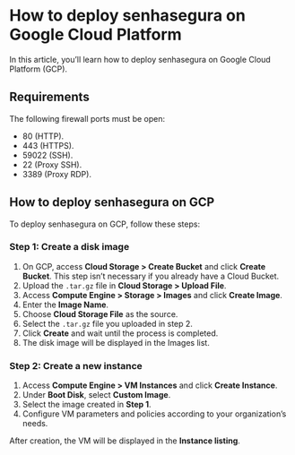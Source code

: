 # How to deploy senhasegura on Google Cloud Platform

In this article, you’ll learn how to deploy senhasegura on Google Cloud Platform (GCP). 

## Requirements

The following firewall ports must be open:


* 80 (HTTP).
* 443 (HTTPS).
* 59022 (SSH).
* 22 (Proxy SSH).
* 3389 (Proxy RDP).


## How to deploy senhasegura on GCP
To deploy senhasegura on GCP, follow these steps:

### Step 1: Create a disk image

1. On GCP, access **Cloud Storage > Create Bucket** and click **Create Bucket**. This step isn’t necessary if you already have a Cloud Bucket.
2. Upload the  `.tar.gz` file in **Cloud Storage > Upload File**.
3. Access **Compute Engine > Storage > Images** and click **Create Image**.
4. Enter the **Image Name**.
5. Choose **Cloud Storage File** as the source.
6. Select the `.tar.gz` file you uploaded in step 2.
7. Click **Create** and wait until the process is completed. 
8. The disk image will be displayed in the Images list.


### Step 2: Create a new instance

1. Access **Compute Engine > VM Instances** and click **Create Instance**.
2. Under **Boot Disk**, select **Custom Image**.
3. Select the image created in **Step 1**.
4. Configure VM parameters and policies according to your organization’s needs.

After creation, the VM will be displayed in the **Instance listing**.